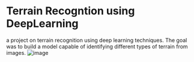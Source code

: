 # Terrain Recogntion using DeepLearning
 a project on terrain recognition using deep learning techniques. The goal was to build a model capable of identifying different types of terrain from images.
![image](https://github.com/user-attachments/assets/3205c47d-ae6a-4ce4-a4f4-80c7c3b28692)
